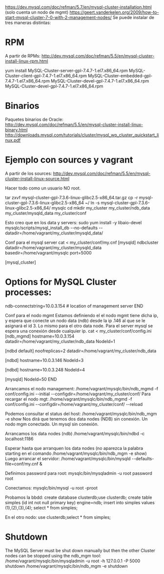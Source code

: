 https://dev.mysql.com/doc/refman/5.7/en/mysql-cluster-installation.html (solo cuenta un nodo de mgmt)
https://geert.vanderkelen.org/2009/how-to-start-mysql-cluster-7-0-with-2-management-nodes/
Se puede instalar de tres maneras distintas:

# RPM
A partir de RPMs:
http://dev.mysql.com/doc/refman/5.5/en/mysql-cluster-install-linux-rpm.html

yum install MySQL-Cluster-server-gpl-7.4.7-1.el7.x86_64.rpm MySQL-Cluster-client-gpl-7.4.7-1.el7.x86_64.rpm MySQL-Cluster-embedded-gpl-7.4.7-1.el7.x86_64.rpm MySQL-Cluster-devel-gpl-7.4.7-1.el7.x86_64.rpm MySQL-Cluster-devel-gpl-7.4.7-1.el7.x86_64.rpm

# Binarios
Paquetes binarios de Oracle:
http://dev.mysql.com/doc/refman/5.5/en/mysql-cluster-install-linux-binary.html
http://downloads.mysql.com/tutorials/cluster/mysql_wp_cluster_quickstart_linux.pdf


# Ejemplo con sources y vagrant
A partir de los sources:
http://dev.mysql.com/doc/refman/5.5/en/mysql-cluster-install-linux-source.html

Hacer todo como un usuario NO root.

tar zxvf mysql-cluster-gpl-7.3.6-linux-glibc2.5-x86_64.tar.gz
cp -r mysql-cluster-gpl-7.3.6-linux-glibc2.5-x86_64 ~/
ln -s mysql-cluster-gpl-7.3.6-linux-glibc2.5-x86_64/ mysqlc
cd
mkdir my_cluster my_cluster/ndb_data my_cluster/mysqld_data my_cluster/conf

Esto creo que en los data y servers:
sudo yum install -y libaio-devel
mysqlc/scripts/mysql_install_db --no-defaults --datadir=/home/vagrant/my_cluster/mysqld_data/


Conf para el mysql server
cat <<END > my_cluster/conf/my.cnf
[mysqld] 
ndbcluster 
datadir=/home/vagrant/my_cluster/mysqld_data 
basedir=/home/vagrant/mysqlc 
port=5000 

[mysql_cluster]
# Options for MySQL Cluster processes:
ndb-connectstring=10.0.3.154  # location of management server
END

Conf para el nodo mgmt
Estamos definiendo el el nodo mgmt tiene dicha ip, y espera que conecte un nodo data (ndb) desde la ip .146 al que se le asignará el id 3.
Lo mismo para el otro data node. Para el server mysql se espera una conexión desde cualquier ip.
cat <<END > my_cluster/conf/config.ini
[ndb_mgmd] 
hostname=10.0.3.154
datadir=/home/vagrant/my_cluster/ndb_data 
NodeId=1 

[ndbd default] 
noofreplicas=2 
datadir=/home/vagrant/my_cluster/ndb_data 

[ndbd] 
hostname=10.0.3.146
NodeId=3 

[ndbd] 
hostname=10.0.3.248
NodeId=4 

[mysqld] 
NodeId=50 
END


Arrancamos el nodo management:
/home/vagrant/mysqlc/bin/ndb_mgmd -f conf/config.ini --initial --configdir=/home/vagrant/my_cluster/conf/
Para recargar el nodo mgt: /home/vagrant/mysqlc/bin/ndb_mgmd -f conf/config.ini --configdir=/home/vagrant/my_cluster/conf/ --reload


Podemos consultar el status del host:
/home/vagrant/mysqlc/bin/ndb_mgm -e show
Nos dirá que tenemos dos data nodes (NDB) sin conexión.
Un nodo mgm conectado.
Un mysql sin conexión.

Arrancamos los data nodes (ndb)
/home/vagrant/mysqlc/bin/ndbd -c localhost:1186

Esperar hasta que arranquen los data nodes (no aparezca la palabra starting en el comando /home/vagrant/mysqlc/bin/ndb_mgm -e show)
Luego arrancar el servidor:
/home/vagrant/mysqlc/bin/mysqld --defaults-file=conf/my.cnf & 

Definimos password para root:
mysqlc/bin/mysqladmin -u root password root

Conectamos:
mysqlc/bin/mysql -u root -proot

Probamos la bbdd:
create database clusterdb;use clusterdb; 
create table simples (id int not null primary key) engine=ndb; 
insert into simples values (1),(2),(3),(4); 
select * from simples;

En el otro nodo:
use clusterdb;select * from simples;


# Shutdown
The MySQL Server must be shut down manually but then the other Cluster nodes can be stopped using the ndb_mgm tool: 
/home/vagrant/mysqlc/bin/mysqladmin -u root -h 127.0.0.1 -P 5000 shutdown 
/home/vagrant/mysqlc/bin/ndb_mgm -e shutdown 
